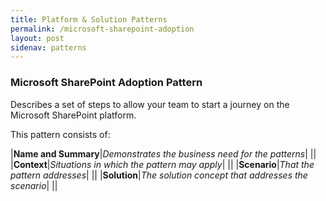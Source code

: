 ```yaml
---
title: Platform & Solution Patterns
permalink: /microsoft-sharepoint-adoption
layout: post
sidenav: patterns
---
```

### Microsoft SharePoint Adoption Pattern
Describes a set of steps to allow your team to start a journey on the Microsoft SharePoint platform.

This pattern consists of:

|**Name and Summary**|*Demonstrates the business need for the patterns*|
||
|**Context**|*Situations in which the pattern may apply*|
||
|**Scenario**|*That the pattern addresses*|
||
|**Solution**|*The solution concept that addresses the scenario*|
||